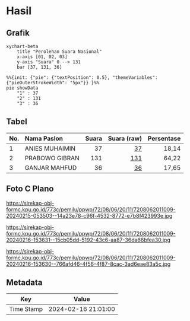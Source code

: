 # Hasil

## Grafik

```mermaid
xychart-beta
    title "Perolehan Suara Nasional"
    x-axis [01, 02, 03]
    y-axis "Suara" 0 --> 131
    bar [37, 131, 36]
```

```mermaid
%%{init: {"pie": {"textPosition": 0.5}, "themeVariables": {"pieOuterStrokeWidth": "5px"}} }%%
pie showData
    "1" : 37
    "2" : 131
    "3" : 36
```

## Tabel

| No. | Nama Paslon    | Suara | Suara (raw) | Persentase |
|:--- |:-------------- | -----:| -----------:| ----------:|
| 1   | ANIES MUHAIMIN | 37    | [37][p-1]   | 18,14      |
| 2   | PRABOWO GIBRAN | 131   | [131][p-2]  | 64,22      |
| 3   | GANJAR MAHFUD  | 36    | [36][p-3]   | 17,65      |


[p-1]: https://github.com/gigit-pemilu/pemilu-2024/blob/main/pilpres/hitung-suara/sub/72-sulawesi-tengah/sub/08-parigi-moutong/sub/06-sausu/sub/2011-sausu-trans/sub/009-tps/sub/paslon-1.txt
[p-2]: https://github.com/gigit-pemilu/pemilu-2024/blob/main/pilpres/hitung-suara/sub/72-sulawesi-tengah/sub/08-parigi-moutong/sub/06-sausu/sub/2011-sausu-trans/sub/009-tps/sub/paslon-2.txt
[p-3]: https://github.com/gigit-pemilu/pemilu-2024/blob/main/pilpres/hitung-suara/sub/72-sulawesi-tengah/sub/08-parigi-moutong/sub/06-sausu/sub/2011-sausu-trans/sub/009-tps/sub/paslon-3.txt

## Foto C Plano

https://sirekap-obj-formc.kpu.go.id/773c/pemilu/ppwp/72/08/06/20/11/7208062011009-20240215-053503--14a23e78-c96f-4532-8772-e7b8f423993e.jpg

https://sirekap-obj-formc.kpu.go.id/773c/pemilu/ppwp/72/08/06/20/11/7208062011009-20240216-153631--15cb05dd-5192-43c6-aa87-36da66bfea30.jpg

https://sirekap-obj-formc.kpu.go.id/773c/pemilu/ppwp/72/08/06/20/11/7208062011009-20240216-153630--766afd46-4f56-4f87-8cac-3ad6eae83a5c.jpg


## Metadata

| Key        | Value               |
| ---------- | ------------------- |
| Time Stamp | 2024-02-16 21:01:00 |




